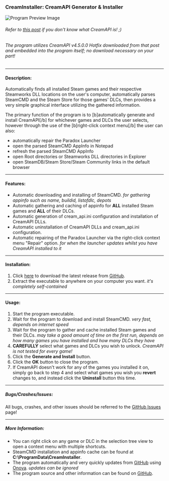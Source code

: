 ### CreamInstaller: CreamAPI Generator & Installer


![Program Preview Image](https://i.imgur.com/BxGU99q.png)

###### Refer to [this post](https://cs.rin.ru/forum/viewtopic.php?f=29&t=70576) if you don't know what CreamAPI is! ;)

###### The program utilizes CreamAPI v4.5.0.0 Hotfix downloaded from that post and embedded into the program itself; no download necessary on your part!
---
#### Description:
Automatically finds all installed Steam games and their respective Steamworks DLL locations on the user's computer,
automatically parses SteamCMD and the Steam Store for those games' DLCs, then provides a very simple graphical interface utilizing the gathered information.

The primary function of the program is to [b]automatically generate and install CreamAPI[/b] for whichever
games and DLCs the user selects, however through the use of the [b]right-click context menu[/b] the user can also:
* automatically repair the Paradox Launcher
* open the parsed SteamCMD AppInfo in Notepad
* refresh the parsed SteamCMD AppInfo
* open Root directories or Steamworks DLL directories in Explorer
* open SteamDB/Steam Store/Steam Community links in the default browser

---
#### Features:
* Automatic downloading and installing of SteamCMD. *for gathering appinfo such as name, buildid, listofdlc, depots*
* Automatic gathering and caching of appinfo for **ALL** installed Steam games and **ALL** of their DLCs.
* Automatic generation of cream_api.ini configuration and installation of CreamAPI DLLs.
* Automatic uninstallation of CreamAPI DLLs and cream_api.ini configuration.
* Automatic repairing of the Paradox Launcher via the right-click context menu "Repair" option. *for when the launcher updates whilst you have CreamAPI installed to it*

---
#### Installation:
1. Click [here](https://github.com/pointfeev/CreamInstaller/releases/latest/download/CreamInstaller.zip) to download the latest release from [GitHub](https://github.com/pointfeev/CreamInstaller).
2. Extract the executable to anywhere on your computer you want. *it's completely self-contained*

---
#### Usage:
1. Start the program executable.
2. Wait for the program to download and install SteamCMD. *very fast, depends on internet speed*
3. Wait for the program to gather and cache installed Steam games and their DLCs. *may take a good amount of time on the first run, depends on how many games you have installed and how many DLCs they have*
4. **CAREFULLY** select what games and DLCs you wish to unlock. *CreamAPI is not tested for every game!*
5. Click the **Generate and Install** button.
6. Click the **OK** button to close the program.
7. If CreamAPI doesn't work for any of the games you installed it on, simply go back to step 4 and select what games you wish you **revert** changes to, and instead click the **Uninstall** button this time.

---
##### Bugs/Crashes/Issues:
All bugs, crashes, and other issues should be referred to the [GitHub Issues](https://github.com/pointfeev/CreamInstaller/issues) page!

---
##### More Information:
* You can right click on any game or DLC in the selection tree view to open a context menu with multiple shortcuts.
* SteamCMD installation and appinfo cache can be found at **C:\ProgramData\CreamInstaller**.
* The program automatically and very quickly updates from [GitHub](https://github.com/pointfeev/CreamInstaller) using [Onova](https://github.com/Tyrrrz/Onova). *updates can be ignored*
* The program source and other information can be found on [GitHub](https://github.com/pointfeev/CreamInstaller).
